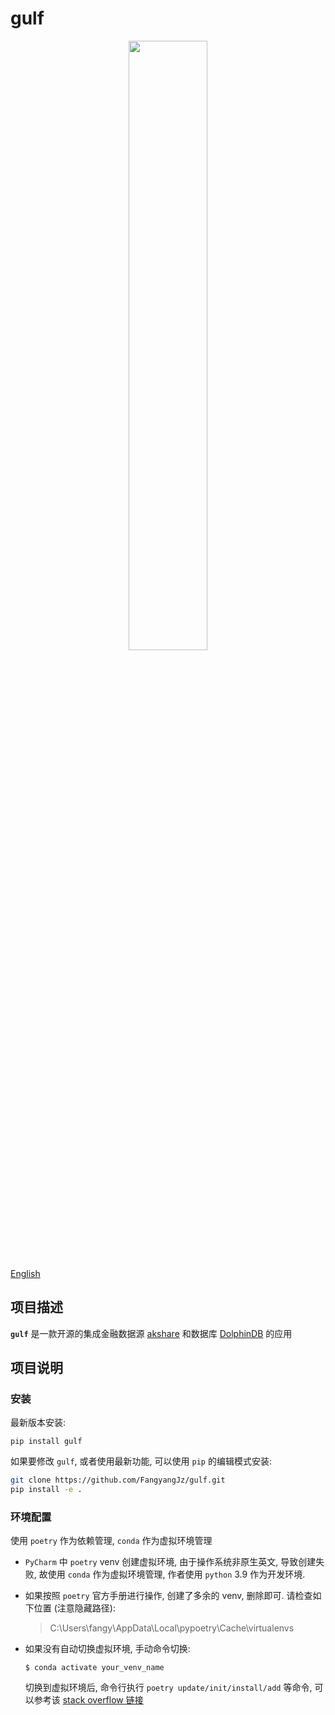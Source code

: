 gulf
========================
<div align="center">
<img src="https://github.com/FangyangJz/gulf/assets/19723117/2d2a06b7-e4f5-429a-b87a-1b850070d033?raw=true" width="50%">
</div>

[English](README.md)

## 项目描述

**`gulf`** 是一款开源的集成金融数据源 [akshare](https://github.com/akfamily/akshare) 和数据库 [DolphinDB](https://www.dolphindb.com/) 的应用

## 项目说明

### 安装

最新版本安装:

```
pip install gulf
```

如果要修改 `gulf`, 或者使用最新功能, 可以使用 `pip` 的编辑模式安装:

```bash
git clone https://github.com/FangyangJz/gulf.git
pip install -e .
```

### 环境配置

使用 `poetry` 作为依赖管理, `conda` 作为虚拟环境管理 

* `PyCharm` 中 `poetry` venv 创建虚拟环境, 由于操作系统非原生英文, 导致创建失败, 故使用 `conda` 作为虚拟环境管理, 作者使用 `python` 3.9 作为开发环境.

* 如果按照 `poetry` 官方手册进行操作, 创建了多余的 venv, 删除即可. 请检查如下位置 (注意隐藏路径):

    > C:\Users\fangy\AppData\Local\pypoetry\Cache\virtualenvs


* 如果没有自动切换虚拟环境, 手动命令切换:
    ```
    $ conda activate your_venv_name
    ```
    切换到虚拟环境后, 命令行执行 `poetry update/init/install/add` 等命令, 可以参考该 [stack overflow 链接](https://stackoverflow.com/questions/70851048/does-it-make-sense-to-use-conda-poetry)
